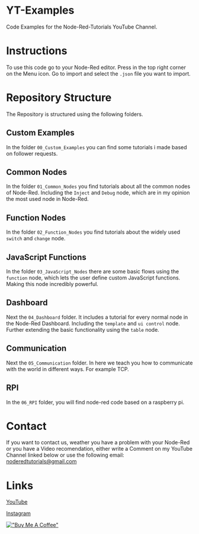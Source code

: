 # YT-Examples
Code Examples for the Node-Red-Tutorials YouTube Channel.

# Instructions
To use this code go to your Node-Red editor. Press in the top right corner on the Menu icon.
Go to import and select the `.json` file you want to import.

# Repository Structure
The Repository is structured using the following folders.

## Custom Examples
In the folder `00_Custom_Examples` you can find some tutorials i made based on follower requests.

## Common Nodes
In the folder `01_Common_Nodes` you find tutorials about all the common nodes of Node-Red.
Including the `Inject` and `Debug` node, which are in my opinion the most used node in Node-Red.

## Function Nodes
In the folder `02_Function_Nodes` you find tutorials about the widely used `switch` and `change` node.

## JavaScript Functions
In the folder `03_JavaScript_Nodes` there are some basic flows using the `function` node, which lets the user define custom JavaScript functions.
Making this node incredibly powerful.

## Dashboard
Next the `04_Dashboard` folder. It includes a tutorial for every normal node in the Node-Red Dashboard. Including the `template` and `ui control` node. Further extending the basic functionality using the `table` node.

## Communication
Next the `05_Communication` folder. In here we teach you how to communicate with the world in different ways. For example TCP.

## RPI
In the `06_RPI` folder, you will find node-red code based on a raspberry pi.

# Contact
If you want to contact us, weather you have a problem with your Node-Red or you have a Video recomendation, either write a Comment on my YouTube Channel linked below or use the following email: noderedtutorials@gmail.com

# Links
[YouTube](https://www.youtube.com/@node-red-tutorials)

[Instagram](https://www.instagram.com/node_red_tutorials/)

[!["Buy Me A Coffee"](https://www.buymeacoffee.com/assets/img/custom_images/orange_img.png)](https://www.buymeacoffee.com/NodeRedTutorial)
